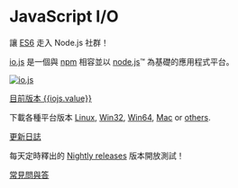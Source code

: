 # JavaScript I/O

讓 [ES6](es6.html) 走入 Node.js 社群！

[io.js](https://github.com/iojs/io.js) 是一個與 [npm](https://www.npmjs.org/) 相容並以 [node.js](https://nodejs.org/)&#8482; 為基礎的應用程式平台。

[![io.js]({{iojs.img}})]({{iojs.link}})

[目前版本 {{iojs.value}}]({{iojs.link}})

下載各種平台版本
[Linux]({{linux.link}}),
[Win32]({{win32.link}}),
[Win64]({{win64.link}}),
[Mac]({{mac.link}}) or
[others]({{iojs.link}}).


[更新日誌](https://github.com/iojs/io.js/blob/v1.x/CHANGELOG.md)

每天定時釋出的 [Nightly releases](https://iojs.org/download/nightly/) 版本開放測試！

[常見問與答](faq.html)
